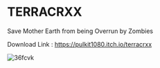 # TERRACRXX
Save Mother Earth from being Overrun by Zombies

Download Link :
https://pulkit1080.itch.io/terracrxx

![36fcvk](https://user-images.githubusercontent.com/43988219/61823970-84470200-ae7a-11e9-8b49-b931c4b4adc2.gif)
